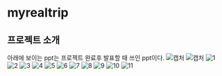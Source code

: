 # myrealtrip
프로젝트 소개
--
아래에 보이는 ppt는 프로젝트 완료후 발표할 때 쓰인 ppt이다.
![캡처](https://user-images.githubusercontent.com/108933977/177988886-db03d68d-66b9-4ff0-a21c-191afd41357d.PNG)
![캡처](https://user-images.githubusercontent.com/108933977/177989866-27f99f35-7a42-4834-b55b-d6fb7a425894.PNG)
![1](https://user-images.githubusercontent.com/108933977/177989919-a4ced743-ab0a-46e8-a0d9-42072f13304c.PNG)
![2](https://user-images.githubusercontent.com/108933977/177989922-89ead9f1-e49b-4256-9eb8-686ebd4ad5f6.PNG)
![3](https://user-images.githubusercontent.com/108933977/177989927-6d11059c-af04-4061-a617-567bdd2efcf6.PNG)
![4](https://user-images.githubusercontent.com/108933977/177989929-d1af5d2b-e5ee-41d1-96c7-f31367bcb326.PNG)
![5](https://user-images.githubusercontent.com/108933977/177989932-c2d1d75d-5492-47df-8ef5-3769c79052b7.PNG)
![6](https://user-images.githubusercontent.com/108933977/177989938-0b00291b-8e20-453f-a07c-4571ce61db33.PNG)
![7](https://user-images.githubusercontent.com/108933977/177989940-8762f7db-cf55-43c7-97bc-143018eb626b.PNG)
![8](https://user-images.githubusercontent.com/108933977/177989945-a0211623-fc1a-42f9-8bfd-bc5285c02592.PNG)
![9](https://user-images.githubusercontent.com/108933977/177989948-eb898e40-3fac-4e42-936a-2fd82ce512b0.PNG)
![10](https://user-images.githubusercontent.com/108933977/177989953-da8aa0a6-f373-4021-b325-ec292d1e0b67.PNG)
![11](https://user-images.githubusercontent.com/108933977/177989955-7d37fd01-0054-4936-87b4-4346fe1f3dc6.PNG)

